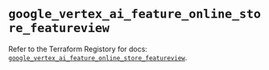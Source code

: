 # `google_vertex_ai_feature_online_store_featureview`

Refer to the Terraform Registory for docs: [`google_vertex_ai_feature_online_store_featureview`](https://registry.terraform.io/providers/hashicorp/google/5.29.0/docs/resources/vertex_ai_feature_online_store_featureview).
